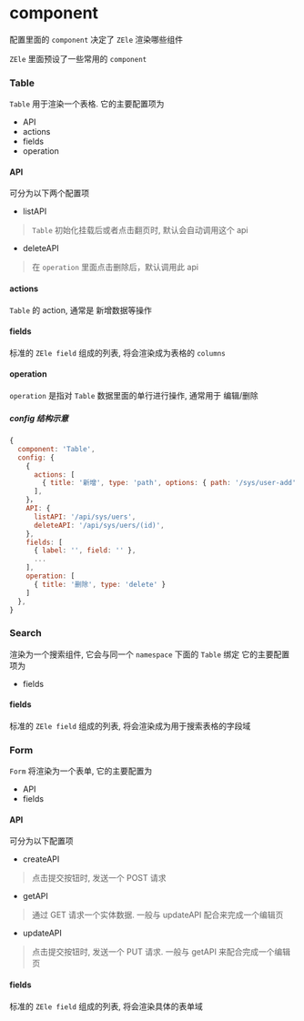 # component
配置里面的 `component` 决定了 `ZEle` 渲染哪些组件

`ZEle` 里面预设了一些常用的 `component` 

### Table

`Table` 用于渲染一个表格. 它的主要配置项为

* API
* actions
* fields
* operation 

#### API

可分为以下两个配置项

* listAPI 

> `Table` 初始化挂载后或者点击翻页时, 默认会自动调用这个 api

* deleteAPI 

> 在 `operation` 里面点击删除后，默认调用此 api

#### actions

`Table` 的 action, 通常是 新增数据等操作

#### fields

标准的 `ZEle field` 组成的列表, 将会渲染成为表格的 `columns` 

#### operation

`operation` 是指对 `Table` 数据里面的单行进行操作, 通常用于 编辑/删除

##### config 结构示意

``` js
{
  component: 'Table',
  config: {
    {
      actions: [
        { title: '新增', type: 'path', options: { path: '/sys/user-add' } }
      ],
    }，
    API: {
      listAPI: '/api/sys/uers',
      deleteAPI: '/api/sys/uers/(id)',
    },
    fields: [
      { label: '', field: '' },
      ...
    ],
    operation: [
      { title: '删除', type: 'delete' }
    ]
  },
}
```

### Search

渲染为一个搜索组件, 它会与同一个 `namespace` 下面的 `Table` 绑定
它的主要配置项为

* fields

#### fields

标准的 `ZEle field` 组成的列表, 将会渲染成为用于搜索表格的字段域 

### Form

`Form` 将渲染为一个表单, 它的主要配置为

* API
* fields

#### API

可分为以下配置项

* createAPI

> 点击提交按钮时, 发送一个 POST 请求

* getAPI

> 通过 GET 请求一个实体数据. 一般与 updateAPI 配合来完成一个编辑页

* updateAPI

> 点击提交按钮时, 发送一个 PUT 请求. 一般与 getAPI 来配合完成一个编辑页

#### fields

标准的 `ZEle field` 组成的列表, 将会渲染具体的表单域
